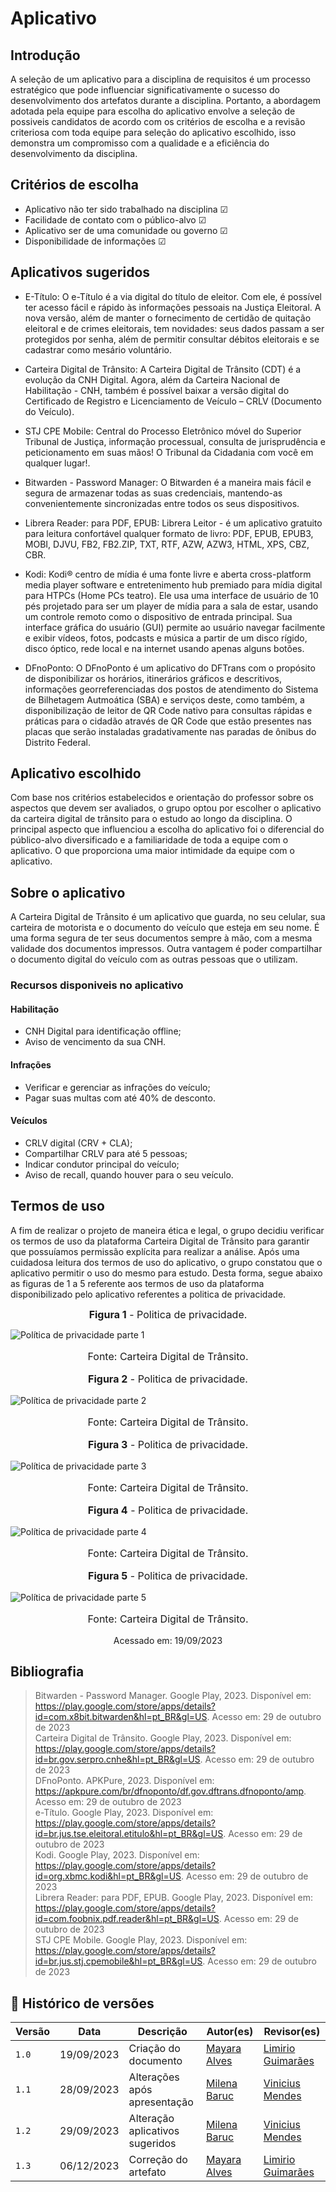 # Aplicativo 

## Introdução

A seleção de um aplicativo para a disciplina de requisitos é um processo estratégico que pode influenciar significativamente o sucesso do desenvolvimento dos artefatos durante a disciplina. Portanto, a abordagem adotada pela equipe para escolha do aplicativo envolve a seleção de possiveis candidatos de acordo com os critérios de escolha e a revisão criteriosa com toda equipe para seleção do aplicativo escolhido, isso demonstra um compromisso com a qualidade e a eficiência do desenvolvimento da disciplina.


## Critérios de escolha 

* Aplicativo não ter sido trabalhado na disciplina ☑
* Facilidade de contato com o público-alvo ☑
* Aplicativo ser de uma comunidade ou governo ☑
* Disponibilidade de informações ☑

## Aplicativos sugeridos

* E-Título: O e-Título é a via digital do título de eleitor. Com ele, é possível ter acesso fácil e rápido às informações pessoais na Justiça Eleitoral. A nova versão, além de manter o fornecimento de certidão de quitação eleitoral e de crimes eleitorais, tem novidades: seus dados passam a ser protegidos por senha, além de permitir consultar débitos eleitorais e se cadastrar como mesário voluntário.

* Carteira Digital de Trânsito: A Carteira Digital de Trânsito (CDT) é a evolução da CNH Digital. Agora, além da Carteira Nacional de Habilitação - CNH, também é possível baixar a versão digital do Certificado de Registro e Licenciamento de Veículo – CRLV (Documento do Veículo).

* STJ CPE Mobile: Central do Processo Eletrônico móvel do Superior Tribunal de Justiça, informação processual, consulta de jurisprudência e peticionamento em suas mãos! O Tribunal da Cidadania com você em qualquer lugar!.

* Bitwarden - Password Manager: O Bitwarden é a maneira mais fácil e segura de armazenar todas as suas credenciais, mantendo-as convenientemente sincronizadas entre todos os seus dispositivos.

* Librera Reader: para PDF, EPUB: Librera Leitor - é um aplicativo gratuito para leitura confortável qualquer formato de livro: PDF, EPUB, EPUB3, MOBI, DJVU, FB2, FB2.ZIP, TXT, RTF, AZW, AZW3, HTML, XPS, CBZ, CBR.

* Kodi: Kodi® centro de mídia é uma fonte livre e aberta cross-platform media player software e entretenimento hub premiado para mídia digital para HTPCs (Home PCs teatro). Ele usa uma interface de usuário de 10 pés projetado para ser um player de mídia para a sala de estar, usando um controle remoto como o dispositivo de entrada principal. Sua interface gráfica do usuário (GUI) permite ao usuário navegar facilmente e exibir vídeos, fotos, podcasts e música a partir de um disco rígido, disco óptico, rede local e na internet usando apenas alguns botões.

* DFnoPonto: O DFnoPonto é um aplicativo do DFTrans com o propósito de disponibilizar os horários, itinerários gráficos e descritivos, informações georreferenciadas dos postos de atendimento do Sistema de Bilhetagem Autmoática (SBA) e serviços deste, como também, a disponibilização de leitor de QR Code nativo para consultas rápidas e práticas para o cidadão através de QR Code que estão presentes nas placas que serão instaladas gradativamente nas paradas de ônibus do Distrito Federal.
  
## Aplicativo escolhido 

Com base nos critérios estabelecidos e orientação do professor sobre os aspectos que devem ser avaliados, o grupo optou por escolher o aplicativo da carteira digital de trânsito para o estudo ao longo da disciplina. O principal aspecto que influenciou a escolha do aplicativo foi o diferencial do público-alvo diversificado e a familiaridade de toda a equipe com o aplicativo. O que proporciona uma maior intimidade da equipe com o aplicativo.

## Sobre o aplicativo 

A Carteira Digital de Trânsito é um aplicativo que guarda, no seu celular, sua carteira de motorista e o documento do veículo que esteja em seu nome. É uma forma segura de ter seus documentos sempre à mão, com a mesma validade dos documentos impressos. Outra vantagem é poder compartilhar o documento digital do veículo com as outras pessoas que o utilizam. 

### Recursos disponiveis no aplicativo
#### Habilitação

* CNH Digital para identificação offline;
* Aviso de vencimento da sua CNH.

#### Infrações

* Verificar e gerenciar as infrações do veículo;
* Pagar suas multas com até 40% de desconto.

#### Veículos

* CRLV digital (CRV + CLA);
* Compartilhar CRLV para até 5 pessoas;
* Indicar condutor principal do veículo;
* Aviso de recall, quando houver para o seu veículo.

## Termos de uso 

A fim de realizar o projeto de maneira ética e legal, o grupo decidiu verificar os termos de uso da plataforma Carteira Digital de Trânsito para garantir que possuíamos permissão explícita para realizar a análise. Após uma cuidadosa leitura dos termos de uso do aplicativo, o grupo constatou que o aplicativo permitir o uso do mesmo para estudo. Desta forma, segue abaixo as figuras de 1 a 5 referente aos termos de uso da plataforma disponibilizado pelo aplicativo referentes a politica de privacidade.
  
<font size="3"><p style="text-align: center">**Figura 1** - Politica de privacidade.</p></font>
![Política de privacidade parte 1](../assets/Politica_de_privacidade_part1.jpeg)
<font size="3"><p style="text-align: center">Fonte: Carteira Digital de Trânsito.</p></font>
<font size="3"><p style="text-align: center">**Figura 2** - Politica de privacidade.</p></font>
![Política de privacidade parte 2](../assets/Politica_de_privacidade_part2.jpeg)
<font size="3"><p style="text-align: center">Fonte: Carteira Digital de Trânsito.</p></font>
<font size="3"><p style="text-align: center">**Figura 3** - Politica de privacidade.</p></font>
![Política de privacidade parte 3](../assets/Politica_de_privacidade_part3.jpeg)
<font size="3"><p style="text-align: center">Fonte: Carteira Digital de Trânsito.</p></font>
<font size="3"><p style="text-align: center">**Figura 4** - Politica de privacidade.</p></font>
![Política de privacidade parte 4](../assets/Politica_de_privacidade_part4.jpeg)
<font size="3"><p style="text-align: center">Fonte: Carteira Digital de Trânsito.</p></font>
<font size="3"><p style="text-align: center">**Figura 5** - Politica de privacidade.</p></font>
![Política de privacidade parte 5](../assets/Politica_de_privacidade_part5.jpeg)
<font size="3"><p style="text-align: center">Fonte: Carteira Digital de Trânsito.</p></font>
<p align="center"> Acessado em: 19/09/2023</p>

## Bibliografia
> Bitwarden - Password Manager. Google Play, 2023. Disponível em: https://play.google.com/store/apps/details?id=com.x8bit.bitwarden&hl=pt_BR&gl=US. Acesso em: 29 de outubro de 2023</br>
> Carteira Digital de Trânsito. Google Play, 2023. Disponível em: https://play.google.com/store/apps/details?id=br.gov.serpro.cnhe&hl=pt_BR&gl=US. Acesso em: 29 de outubro de 2023</br>
> DFnoPonto. APKPure, 2023. Disponível em: https://apkpure.com/br/dfnoponto/df.gov.dftrans.dfnoponto/amp. Acesso em: 29 de outubro de 2023</br>
> e-Título. Google Play, 2023. Disponível em: https://play.google.com/store/apps/details?id=br.jus.tse.eleitoral.etitulo&hl=pt_BR&gl=US. Acesso em: 29 de outubro de 2023</br>
> Kodi. Google Play, 2023. Disponível em: https://play.google.com/store/apps/details?id=org.xbmc.kodi&hl=pt_BR&gl=US. Acesso em: 29 de outubro de 2023</br>
> Librera Reader: para PDF, EPUB. Google Play, 2023. Disponível em: https://play.google.com/store/apps/details?id=com.foobnix.pdf.reader&hl=pt_BR&gl=US. Acesso em: 29 de outubro de 2023</br>
> STJ CPE Mobile. Google Play, 2023. Disponível em: https://play.google.com/store/apps/details?id=br.jus.stj.cpemobile&hl=pt_BR&gl=US. Acesso em: 29 de outubro de 2023</br>

## 📑 Histórico de versões 

Versão  |   Data   | Descrição | Autor(es) | Revisor(es)
--------- | ------ | ------ | ---------- | ----------
`1.0` | 19/09/2023| Criação do documento | [Mayara Alves](https://github.com/Mayara-tech) | [Limirio Guimarães](https://github.com/LimirioGuimaraes)|
`1.1` | 28/09/2023 | Alterações após apresentação | [Milena Baruc](https://github.com/MilenaBaruc) | [Vinicius Mendes](https://github.com/yabamiah)|
`1.2` | 29/09/2023 | Alteração aplicativos sugeridos | [Milena Baruc](https://github.com/MilenaBaruc) | [Vinicius Mendes](https://github.com/yabamiah)|
`1.3` | 06/12/2023 | Correção do artefato | [Mayara Alves](https://github.com/Mayara-tech) |[Limirio Guimarães](https://github.com/LimirioGuimaraes)|
